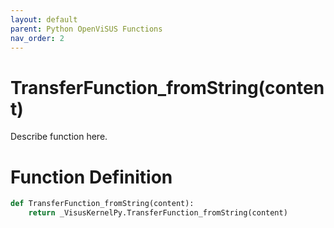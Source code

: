 ```yaml
---
layout: default
parent: Python OpenViSUS Functions
nav_order: 2
---
```


# TransferFunction_fromString(content)

Describe function here.

# Function Definition

```python
def TransferFunction_fromString(content):
    return _VisusKernelPy.TransferFunction_fromString(content)

```